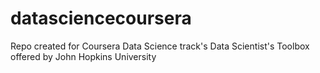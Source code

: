 datasciencecoursera
===================

Repo created for Coursera Data Science track's Data Scientist's Toolbox offered by John Hopkins University
